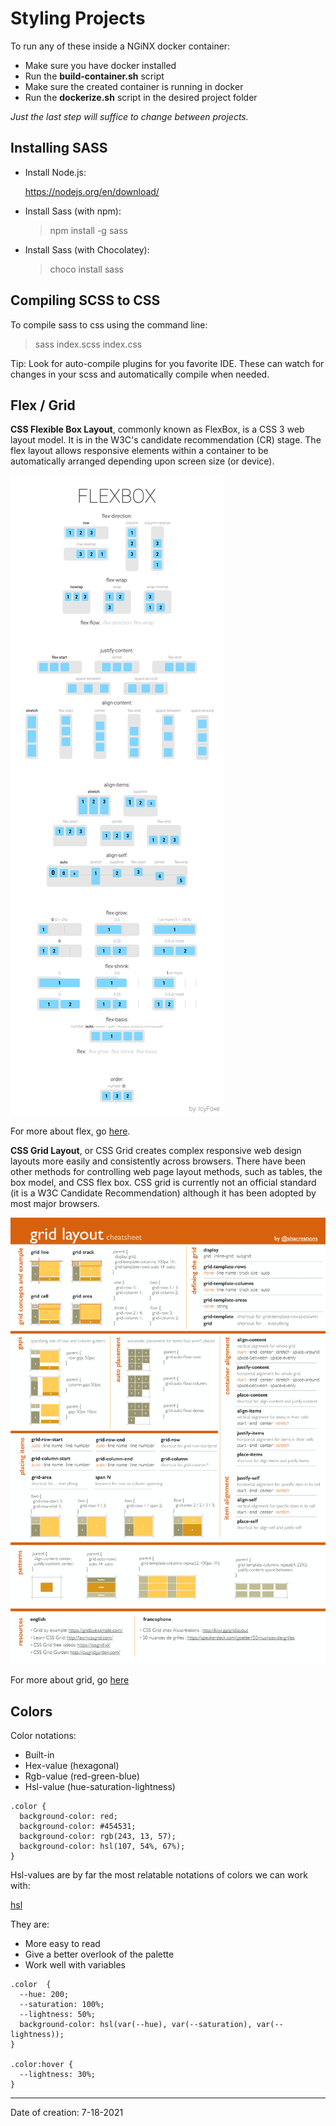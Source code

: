 # Styling Projects

To run any of these inside a NGiNX docker container:

- Make sure you have docker installed
- Run the **build-container.sh** script
- Make sure the created container is running in docker
- Run the **dockerize.sh** script in the desired project folder

_Just the last step will suffice to change between projects._

## Installing SASS

- Install Node.js:

  https://nodejs.org/en/download/

- Install Sass (with npm):

  > npm install -g sass

- Install Sass (with Chocolatey):

  > choco install sass

## Compiling SCSS to CSS

To compile sass to css using the command line:

> sass index.scss index.css

Tip: Look for auto-compile plugins for you favorite IDE. These can watch for changes in your scss and automatically compile when needed.

## Flex / Grid

**CSS Flexible Box Layout**, commonly known as FlexBox, is a CSS 3 web layout model. It is in the W3C's candidate recommendation (CR) stage. The flex layout allows responsive elements within a container to be automatically arranged depending upon screen size (or device).

![flex](flex/flex.png)

For more about flex, go [here](flex/README.md).

**CSS Grid Layout**, or CSS Grid creates complex responsive web design layouts more easily and consistently across browsers. There have been other methods for controlling web page layout methods, such as tables, the box model, and CSS flex box. CSS grid is currently not an official standard (it is a W3C Candidate Recommendation) although it has been adopted by most major browsers.

![grid](grid/grid.png)

For more about grid, go [here](grid/README.md)

## Colors

Color notations:

- Built-in
- Hex-value (hexagonal)
- Rgb-value (red-green-blue)
- Hsl-value (hue-saturation-lightness)

```
.color {
  background-color: red;
  background-color: #454531;
  background-color: rgb(243, 13, 57);
  background-color: hsl(107, 54%, 67%);
}
```

Hsl-values are by far the most relatable notations of colors we can work with:

[hsl](color/hsl.png)

They are:

- More easy to read
- Give a better overlook of the palette
- Work well with variables

```
.color  {
  --hue: 200;
  --saturation: 100%;
  --lightness: 50%;
  background-color: hsl(var(--hue), var(--saturation), var(--lightness));
}

.color:hover {
  --lightness: 30%;
}
```

---

Date of creation: 7-18-2021
